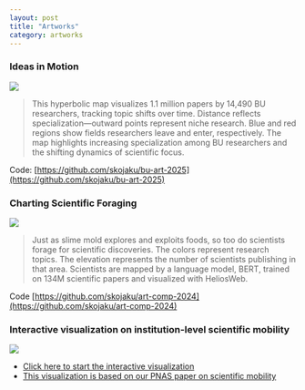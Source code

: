 ```yaml
---
layout: post
title: "Artworks"
category: artworks
---
```


### Ideas in Motion 

![](https://github.com/skojaku/bu-art-2025/raw/master/figs/bu-art-2025-image.png)

> This hyperbolic map visualizes 1.1 million papers by 14,490 BU researchers, tracking topic shifts over time. Distance reflects specialization—outward points represent niche research. Blue and red regions show fields researchers leave and enter, respectively. The map highlights increasing specialization among BU researchers and the shifting dynamics of scientific focus.

Code: [https://github.com/skojaku/bu-art-2025](https://github.com/skojaku/bu-art-2025)


### Charting Scientific Foraging

![](https://github.com/skojaku/art-comp-2024/raw/main/figs/all-sciences-v2.png)

> Just as slime mold explores and exploits foods, so too do scientists forage for scientific discoveries. The colors represent research topics. The elevation represents the number of scientists publishing in that area. Scientists are mapped by a language model, BERT, trained on 134M scientific papers and visualized with HeliosWeb. 

Code [https://github.com/skojaku/art-comp-2024](https://github.com/skojaku/art-comp-2024)


### Interactive visualization on institution-level scientific mobility 


![](https://github.com/user-attachments/assets/66f463ab-ec84-4a8c-9e91-eaa2ad95e332)

- [Click here to start the interactive visualization](https://skojaku.github.io/assets/attachments/vis/helios-web/docs/example/?network=scientific-mobility&advanced&dark&density&size=0.5&layout=0&use3d&colorProperty=country&additive&shad)
- [This visualization is based on our PNAS paper on scientific mobility](https://www.pnas.org/doi/full/10.1073/pnas.2305414120)


